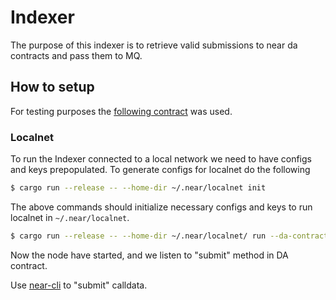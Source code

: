 # Indexer
The purpose of this indexer is to retrieve valid submissions to near da contracts and pass them to MQ. 

## How to setup

For testing purposes the [following contract](https://github.com/Nuffle-Labs/data-availability/tree/main/contracts/blob-store) was used. 

### Localnet

To run the Indexer connected to a local network we need to have configs and keys prepopulated. To generate configs for localnet do the following

```bash
$ cargo run --release -- --home-dir ~/.near/localnet init
```

The above commands should initialize necessary configs and keys to run localnet in `~/.near/localnet`.

```bash
$ cargo run --release -- --home-dir ~/.near/localnet/ run --da-contract-id "da.test.near"
```

Now the node have started, and we listen to "submit" method in DA contract.

Use [near-cli](https://github.com/near/near-shell) to "submit" calldata. 